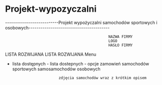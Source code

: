 # Projekt-wypozyczalni
---------------------------Projekt wypożyczalni samochodów sportowych i osobowych-----------------------------------------

                                                   NAZWA FIRMY
                                                   LOGO
                                                   HASŁO FIRMY
                                                  
   LISTA ROZWIJANA                LISTA ROZWIJANA             Menu 
   - lista dostępnych          - lista dostepnych              - opcje zamowień
    samochodów sportowych    samosamochodów osobowych
   
                              
                              zdjęcia samochodów wraz z krótkim opisem 
                              
                              
                              
   

























